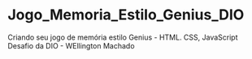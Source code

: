# Jogo_Memoria_Estilo_Genius_DIO
Criando seu jogo de memória estilo Genius - HTML. CSS, JavaScript
Desafio da DIO  -  WEllington Machado

